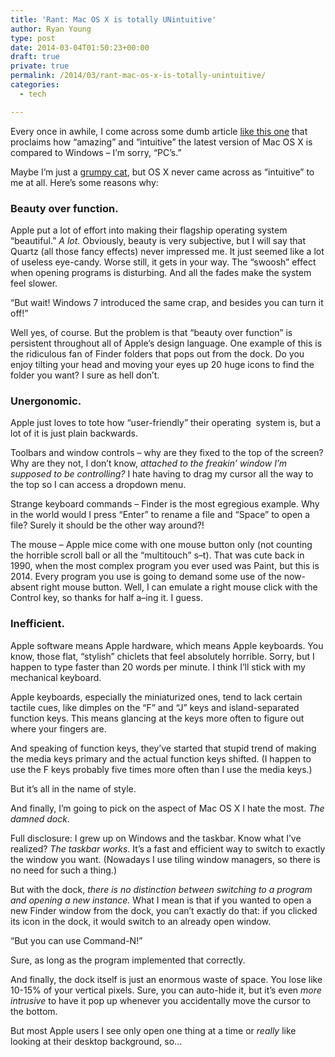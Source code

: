 ```yaml
---
title: 'Rant: Mac OS X is totally UNintuitive'
author: Ryan Young
type: post
date: 2014-03-04T01:50:23+00:00
draft: true
private: true
permalink: /2014/03/rant-mac-os-x-is-totally-unintuitive/
categories:
  - tech

---
```

Every once in awhile, I come across some dumb article [like this one][1] that proclaims how &#8220;amazing&#8221; and &#8220;intuitive&#8221; the latest version of Mac OS X is compared to Windows &#8211; I&#8217;m sorry, &#8220;PC&#8217;s.&#8221;

Maybe I&#8217;m just a [grumpy cat][2], but OS X never came across as &#8220;intuitive&#8221; to me at all. Here&#8217;s some reasons why:

### Beauty over function.

Apple put a lot of effort into making their flagship operating system &#8220;beautiful.&#8221; _A lot._ Obviously, beauty is very subjective, but I will say that Quartz (all those fancy effects) never impressed me. It just seemed like a lot of useless eye-candy. Worse still, it gets in your way. The &#8220;swoosh&#8221; effect when opening programs is disturbing. And all the fades make the system feel slower.

&#8220;But wait! Windows 7 introduced the same crap, and besides you can turn it off!&#8221;

Well yes, of course. But the problem is that &#8220;beauty over function&#8221; is persistent throughout all of Apple&#8217;s design language. One example of this is the ridiculous fan of Finder folders that pops out from the dock. Do you enjoy tilting your head and moving your eyes up 20 huge icons to find the folder you want? I sure as hell don&#8217;t.

### Unergonomic.

Apple just loves to tote how &#8220;user-friendly&#8221; their operating  system is, but a lot of it is just plain backwards.

Toolbars and window controls &#8211; why are they fixed to the top of the screen? Why are they not, I don&#8217;t know, _attached to the freakin&#8217; window I&#8217;m supposed to be controlling?_ I hate having to drag my cursor all the way to the top so I can access a dropdown menu.

Strange keyboard commands &#8211; Finder is the most egregious example. Why in the world would I press &#8220;Enter&#8221; to rename a file and &#8220;Space&#8221; to open a file? Surely it should be the other way around?!

The mouse &#8211; Apple mice come with one mouse button only (not counting the horrible scroll ball or all the &#8220;multitouch&#8221; s&#8211;t). That was cute back in 1990, when the most complex program you ever used was Paint, but this is 2014. Every program you use is going to demand some use of the now-absent right mouse button. Well, I can emulate a right mouse click with the Control key, so thanks for half a&#8211;ing it. I guess.

### Inefficient.

Apple software means Apple hardware, which means Apple keyboards. You know, those flat, &#8220;stylish&#8221; chiclets that feel absolutely horrible. Sorry, but I happen to type faster than 20 words per minute. I think I&#8217;ll stick with my mechanical keyboard.

Apple keyboards, especially the miniaturized ones, tend to lack certain tactile cues, like dimples on the &#8220;F&#8221; and &#8220;J&#8221; keys and island-separated function keys. This means glancing at the keys more often to figure out where your fingers are.

And speaking of function keys, they&#8217;ve started that stupid trend of making the media keys primary and the actual function keys shifted. (I happen to use the F keys probably five times more often than I use the media keys.)

But it&#8217;s all in the name of style.

And finally, I&#8217;m going to pick on the aspect of Mac OS X I hate the most. _The damned dock._

Full disclosure: I grew up on Windows and the taskbar. Know what I&#8217;ve realized? _The taskbar works_. It&#8217;s a fast and efficient way to switch to exactly the window you want. (Nowadays I use tiling window managers, so there is no need for such a thing.)

But with the dock, _there is no distinction between switching to a program and opening a new instance._ What I mean is that if you wanted to open a new Finder window from the dock, you can&#8217;t exactly do that: if you clicked its icon in the dock, it would switch to an already open window.

&#8220;But you can use Command-N!&#8221;

Sure, as long as the program implemented that correctly.

And finally, the dock itself is just an enormous waste of space. You lose like 10-15% of your vertical pixels. Sure, you can auto-hide it, but it&#8217;s even _more intrusive_ to have it pop up whenever you accidentally move the cursor to the bottom.

But most Apple users I see only open one thing at a time or _really_ like looking at their desktop background, so&#8230;

 [1]: http://www.lifehack.org/articles/technology/7-advantages-you-probably-dont-know-about-switching-mac-from.html
 [2]: https://en.wikipedia.org/wiki/Grumpy_Cat